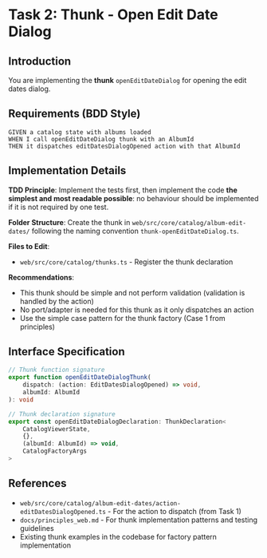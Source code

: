 # Task 2: Thunk - Open Edit Date Dialog

## Introduction
You are implementing the **thunk** `openEditDateDialog` for opening the edit dates dialog.

## Requirements (BDD Style)

```
GIVEN a catalog state with albums loaded
WHEN I call openEditDateDialog thunk with an AlbumId
THEN it dispatches editDatesDialogOpened action with that AlbumId
```

## Implementation Details

**TDD Principle**: Implement the tests first, then implement the code **the simplest and most readable possible**: no behaviour should be implemented if it is not required by one test.

**Folder Structure**: Create the thunk in `web/src/core/catalog/album-edit-dates/` following the naming convention `thunk-openEditDateDialog.ts`.

**Files to Edit**:
- `web/src/core/catalog/thunks.ts` - Register the thunk declaration

**Recommendations**:
- This thunk should be simple and not perform validation (validation is handled by the action)
- No port/adapter is needed for this thunk as it only dispatches an action
- Use the simple case pattern for the thunk factory (Case 1 from principles)

## Interface Specification

```typescript
// Thunk function signature
export function openEditDateDialogThunk(
    dispatch: (action: EditDatesDialogOpened) => void,
    albumId: AlbumId
): void

// Thunk declaration signature
export const openEditDateDialogDeclaration: ThunkDeclaration<
    CatalogViewerState,
    {},
    (albumId: AlbumId) => void,
    CatalogFactoryArgs
>
```

## References

- `web/src/core/catalog/album-edit-dates/action-editDatesDialogOpened.ts` - For the action to dispatch (from Task 1)
- `docs/principles_web.md` - For thunk implementation patterns and testing guidelines
- Existing thunk examples in the codebase for factory pattern implementation
